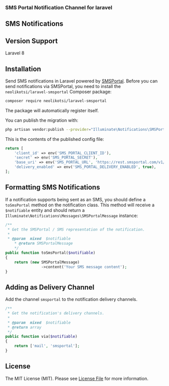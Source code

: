### SMS Portal Notification Channel for laravel

## SMS Notifications

## Version Support
Laravel 8

## Installation

Send SMS notifications in Laravel powered by [SMSPortal](https://www.smsportal.com/). Before you can send notifications via SMSPortal, you need to install the `neolikotsi/laravel-smsportal` Composer package:

```bash
composer require neolikotsi/laravel-smsportal
```

The package will automatically register itself.

You can publish the migration with:

```bash
php artisan vendor:publish --provider="Illuminate\Notifications\SMSPortalServiceProvider"
```

This is the contents of the published config file:

```php
return [
    'client_id' => env('SMS_PORTAL_CLIENT_ID'),
    'secret' => env('SMS_PORTAL_SECRET'),
    'base_uri' => env('SMS_PORTAL_URL', 'https://rest.smsportal.com/v1/'),
    'delivery_enabled' => env('SMS_PORTAL_DELIVERY_ENABLED', true),
];
```

## Formatting SMS Notifications

If a notification supports being sent as an SMS, you should define a `toSmsPortal` method on the notification class. This method will receive a `$notifiable` entity and should return a `Illuminate\Notifications\Messages\SMSPortalMessage` instance:

```php
/**
 * Get the SMSPortal / SMS representation of the notification.
 *
 * @param  mixed  $notifiable
    * @return SMSPortalMessage
    */
public function toSmsPortal($notifiable)
{
    return (new SMSPortalMessage)
                ->content('Your SMS message content');
}
```

## Adding as Delivery Channel
Add the channel `smsportal` to the notification delivery channels.

```php
/**
 * Get the notification's delivery channels.
 *
 * @param  mixed  $notifiable
 * @return array
 */
public function via($notifiable)
{
    return ['mail', 'smsportal'];
}
```

## License

The MIT License (MIT). Please see [License File](LICENSE) for more information.